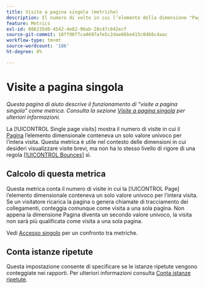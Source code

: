 ```yaml
---
title: Visite a pagina singola (metriche)
description: Il numero di volte in cui l’elemento della dimensione "Pagina" non è stato modificato in una visita.
feature: Metrics
exl-id: 086235d0-4542-4e82-96ab-28c47c842ecf
source-git-commit: 10ff98f7ca4697afe5c2dae66be415c0d68c4aac
workflow-type: tm+mt
source-wordcount: '186'
ht-degree: 8%

---
```


# Visite a pagina singola

*Questa pagina di aiuto descrive il funzionamento di &quot;visite a pagina singola&quot; come metrica. Consulta la sezione [Visite a pagina singola](../dimensions/single-page-visits.md) per ulteriori informazioni.*

La [!UICONTROL Single page visits] mostra il numero di visite in cui il [Pagina](../dimensions/page.md) l’elemento dimensionale conteneva un solo valore univoco per l’intera visita. Questa metrica è utile nel contesto delle dimensioni in cui desideri visualizzare visite brevi, ma non ha lo stesso livello di rigore di una regola [[!UICONTROL Bounces]](bounces.md) sì.

## Calcolo di questa metrica

Questa metrica conta il numero di visite in cui la [!UICONTROL Page] l’elemento dimensionale conteneva un solo valore univoco per l’intera visita. Se un visitatore ricarica la pagina o genera chiamate di tracciamento dei collegamenti, conteggia comunque come visita a una sola pagina. Non appena la dimensione Pagina diventa un secondo valore univoco, la visita non sarà più qualificata come visita a una sola pagina.

Vedi [Accesso singolo](single-access.md) per un confronto tra metriche.

## Conta istanze ripetute

Questa impostazione consente di specificare se le istanze ripetute vengono conteggiate nei rapporti. Per ulteriori informazioni consulta [Conta istanze ripetute](/help/components/metrics/count-repeat-instances.md).